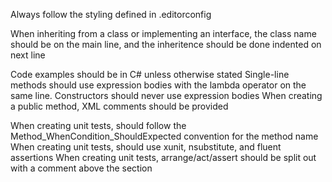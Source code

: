 Always follow the styling defined in .editorconfig

When inheriting from a class or implementing an interface, the class name should be on the main line, and the inheritence should be done indented on next line

Code examples should be in C# unless otherwise stated
Single-line methods should use expression bodies with the lambda operator on the same line.
Constructors should never use expression bodies
When creating a public method, XML comments should be provided

When creating unit tests, should follow the Method_WhenCondition_ShouldExpected convention for the method name
When creating unit tests, should use xunit, nsubstitute, and fluent assertions
When creating unit tests, arrange/act/assert should be split out with a comment above the section
